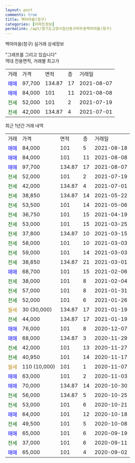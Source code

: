 ```yaml
---
layout: post
comments: true
title: 백마마을(청구)
categories: [아파트정보]
permalink: /apt/경기도고양시일산동구마두동백마마을(청구)
---
```


백마마을(청구) 실거래 상세정보

<script type="text/javascript">
  google.charts.load('current', {'packages':['line', 'corechart']});
  google.charts.setOnLoadCallback(drawChart);

  function drawChart() {
    var data = new google.visualization.DataTable();
    data.addColumn('date', '거래일');
    data.addColumn('number', "매매");
    data.addColumn('number', "전세");
    data.addColumn('number', "전매");

    data.addRows([[new Date(Date.parse("2021-08-18")), 84000, null, null], [new Date(Date.parse("2021-08-08")), 84000, null, null], [new Date(Date.parse("2021-08-07")), 97700, null, null], [new Date(Date.parse("2021-07-19")), null, 52000, null], [new Date(Date.parse("2021-07-01")), null, 42000, null], [new Date(Date.parse("2021-05-22")), null, 38850, null], [new Date(Date.parse("2021-05-06")), null, 53500, null], [new Date(Date.parse("2021-04-19")), null, 36750, null], [new Date(Date.parse("2021-03-25")), null, 53000, null], [new Date(Date.parse("2021-03-15")), null, 37800, null], [new Date(Date.parse("2021-03-03")), null, 58000, null], [new Date(Date.parse("2021-03-03")), null, 59000, null], [new Date(Date.parse("2021-03-01")), null, 38850, null], [new Date(Date.parse("2021-02-06")), 68700, null, null], [new Date(Date.parse("2021-02-04")), null, 38000, null], [new Date(Date.parse("2021-01-31")), null, 57000, null], [new Date(Date.parse("2021-01-26")), null, 52000, null], [new Date(Date.parse("2021-01-19")), null, null, null], [new Date(Date.parse("2021-01-19")), null, 44000, null], [new Date(Date.parse("2020-12-07")), 76000, null, null], [new Date(Date.parse("2020-11-29")), 68000, null, null], [new Date(Date.parse("2020-11-27")), null, 42000, null], [new Date(Date.parse("2020-11-17")), null, 40950, null], [new Date(Date.parse("2020-11-07")), null, null, null], [new Date(Date.parse("2020-11-03")), 63000, null, null], [new Date(Date.parse("2020-10-30")), 70000, null, null], [new Date(Date.parse("2020-10-25")), null, 56000, null], [new Date(Date.parse("2020-10-21")), null, 53000, null], [new Date(Date.parse("2020-10-18")), 64000, null, null], [new Date(Date.parse("2020-10-08")), null, 49500, null], [new Date(Date.parse("2020-09-19")), 65000, null, null], [new Date(Date.parse("2020-09-11")), null, 37000, null], [new Date(Date.parse("2020-09-02")), 65000, null, null]]);

    var options = {
      hAxis: {
        format: 'yyyy/MM/dd'
      },    
      lineWidth: 0,
      pointsVisible: true,    
      title: '최근 1년간 유형별 실거래가 분포',
      legend: { position: 'bottom' }
    };

    var formatter = new google.visualization.NumberFormat({pattern:'###,###'} );
    formatter.format(data, 1);
    formatter.format(data, 2);
    
    setTimeout(function() {
        var chart = new google.visualization.LineChart(document.getElementById('columnchart_material'));
        chart.draw(data, (options));
        document.getElementById('loading').style.display = 'none';
    }, 1000);
  }
</script>


<div id="loading" style="z-index:20; display: block; margin-left: 0px">"그래프를 그리고 있습니다"</div>
<div id="columnchart_material" style="width: 95%; margin-left: 0px; display: block"></div>
<!-- contents start -->
역대 전용면적, 거래별 최고가
<table class="sortable">
    <tr>
      <td>거래</td>
      <td>가격</td>
      <td>면적</td>
      <td>층</td>
      <td>거래일</td>
    </tr>
        <tr>
          <td><a style="color: blue">매매</a></td>
          <td>97,700</td>
          <td>134.87</td>
          <td>17</td>
          <td>2021-08-07</td>
        </tr>            <tr>
          <td><a style="color: blue">매매</a></td>
          <td>84,000</td>
          <td>101</td>
          <td>11</td>
          <td>2021-08-08</td>
        </tr>        
        <tr>
              <td><a style="color: darkgreen">전세</a></td>
              <td>52,000</td>
              <td>101</td>
              <td>2</td>
              <td>2021-07-19</td>
            </tr>            <tr>
              <td><a style="color: darkgreen">전세</a></td>
              <td>42,000</td>
              <td>134.87</td>
              <td>4</td>
              <td>2021-07-01</td>
            </tr>        
    
</table>

최근 1년간 거래 내역

<table class="sortable">
    <tr>
      <td>거래</td>
      <td>가격</td>
      <td>면적</td>
      <td>층</td>
      <td>거래일</td>
    </tr>
    <tr>
      <td><a style="color: blue">매매</a></td>
      <td>84,000</td>
      <td>101</td>
      <td>5</td>
      <td>2021-08-18</td>
    </tr>          <tr>
      <td><a style="color: blue">매매</a></td>
      <td>84,000</td>
      <td>101</td>
      <td>11</td>
      <td>2021-08-08</td>
    </tr>          <tr>
      <td><a style="color: blue">매매</a></td>
      <td>97,700</td>
      <td>134.87</td>
      <td>17</td>
      <td>2021-08-07</td>
    </tr>          <tr>
      <td><a style="color: darkgreen">전세</a></td>
      <td>52,000</td>
      <td>101</td>
      <td>2</td>
      <td>2021-07-19</td>
    </tr>          <tr>
      <td><a style="color: darkgreen">전세</a></td>
      <td>42,000</td>
      <td>134.87</td>
      <td>4</td>
      <td>2021-07-01</td>
    </tr>          <tr>
      <td><a style="color: darkgreen">전세</a></td>
      <td>38,850</td>
      <td>134.87</td>
      <td>14</td>
      <td>2021-05-22</td>
    </tr>          <tr>
      <td><a style="color: darkgreen">전세</a></td>
      <td>53,500</td>
      <td>101</td>
      <td>14</td>
      <td>2021-05-06</td>
    </tr>          <tr>
      <td><a style="color: darkgreen">전세</a></td>
      <td>36,750</td>
      <td>101</td>
      <td>15</td>
      <td>2021-04-19</td>
    </tr>          <tr>
      <td><a style="color: darkgreen">전세</a></td>
      <td>53,000</td>
      <td>101</td>
      <td>15</td>
      <td>2021-03-25</td>
    </tr>          <tr>
      <td><a style="color: darkgreen">전세</a></td>
      <td>37,800</td>
      <td>134.87</td>
      <td>10</td>
      <td>2021-03-15</td>
    </tr>          <tr>
      <td><a style="color: darkgreen">전세</a></td>
      <td>58,000</td>
      <td>101</td>
      <td>10</td>
      <td>2021-03-03</td>
    </tr>          <tr>
      <td><a style="color: darkgreen">전세</a></td>
      <td>59,000</td>
      <td>101</td>
      <td>14</td>
      <td>2021-03-03</td>
    </tr>          <tr>
      <td><a style="color: darkgreen">전세</a></td>
      <td>38,850</td>
      <td>134.87</td>
      <td>21</td>
      <td>2021-03-01</td>
    </tr>          <tr>
      <td><a style="color: blue">매매</a></td>
      <td>68,700</td>
      <td>101</td>
      <td>15</td>
      <td>2021-02-06</td>
    </tr>          <tr>
      <td><a style="color: darkgreen">전세</a></td>
      <td>38,000</td>
      <td>101</td>
      <td>8</td>
      <td>2021-02-04</td>
    </tr>          <tr>
      <td><a style="color: darkgreen">전세</a></td>
      <td>57,000</td>
      <td>101</td>
      <td>8</td>
      <td>2021-01-31</td>
    </tr>          <tr>
      <td><a style="color: darkgreen">전세</a></td>
      <td>52,000</td>
      <td>101</td>
      <td>6</td>
      <td>2021-01-26</td>
    </tr>          <tr>
      <td><a style="color: darkgoldenrod">월세</a></td>
      <td>30 (30,000)</td>
      <td>134.87</td>
      <td>17</td>
      <td>2021-01-19</td>
    </tr>          <tr>
      <td><a style="color: darkgreen">전세</a></td>
      <td>44,000</td>
      <td>134.87</td>
      <td>17</td>
      <td>2021-01-19</td>
    </tr>          <tr>
      <td><a style="color: blue">매매</a></td>
      <td>76,000</td>
      <td>101</td>
      <td>8</td>
      <td>2020-12-07</td>
    </tr>          <tr>
      <td><a style="color: blue">매매</a></td>
      <td>68,000</td>
      <td>134.87</td>
      <td>3</td>
      <td>2020-11-29</td>
    </tr>          <tr>
      <td><a style="color: darkgreen">전세</a></td>
      <td>42,000</td>
      <td>101</td>
      <td>13</td>
      <td>2020-11-27</td>
    </tr>          <tr>
      <td><a style="color: darkgreen">전세</a></td>
      <td>40,950</td>
      <td>101</td>
      <td>14</td>
      <td>2020-11-17</td>
    </tr>          <tr>
      <td><a style="color: darkgoldenrod">월세</a></td>
      <td>110 (10,000)</td>
      <td>101</td>
      <td>1</td>
      <td>2020-11-07</td>
    </tr>          <tr>
      <td><a style="color: blue">매매</a></td>
      <td>63,000</td>
      <td>101</td>
      <td>2</td>
      <td>2020-11-03</td>
    </tr>          <tr>
      <td><a style="color: blue">매매</a></td>
      <td>70,000</td>
      <td>134.87</td>
      <td>14</td>
      <td>2020-10-30</td>
    </tr>          <tr>
      <td><a style="color: darkgreen">전세</a></td>
      <td>56,000</td>
      <td>134.87</td>
      <td>5</td>
      <td>2020-10-25</td>
    </tr>          <tr>
      <td><a style="color: darkgreen">전세</a></td>
      <td>53,000</td>
      <td>101</td>
      <td>6</td>
      <td>2020-10-21</td>
    </tr>          <tr>
      <td><a style="color: blue">매매</a></td>
      <td>64,000</td>
      <td>101</td>
      <td>12</td>
      <td>2020-10-18</td>
    </tr>          <tr>
      <td><a style="color: darkgreen">전세</a></td>
      <td>49,500</td>
      <td>101</td>
      <td>5</td>
      <td>2020-10-08</td>
    </tr>          <tr>
      <td><a style="color: blue">매매</a></td>
      <td>65,000</td>
      <td>101</td>
      <td>6</td>
      <td>2020-09-19</td>
    </tr>          <tr>
      <td><a style="color: darkgreen">전세</a></td>
      <td>37,000</td>
      <td>101</td>
      <td>6</td>
      <td>2020-09-11</td>
    </tr>          <tr>
      <td><a style="color: blue">매매</a></td>
      <td>65,000</td>
      <td>101</td>
      <td>4</td>
      <td>2020-09-02</td>
    </tr>      </table>
<!-- contents end -->    

